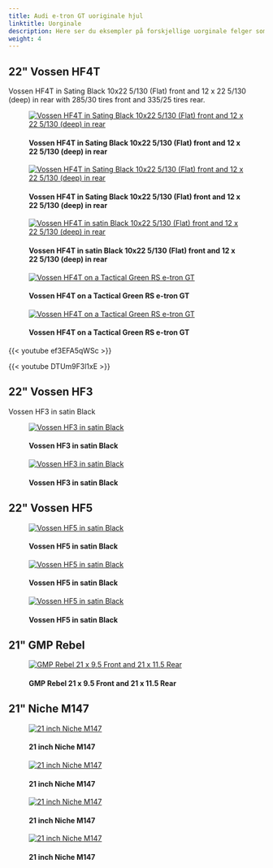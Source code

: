 ```yaml
---
title: Audi e-tron GT uoriginale hjul
linktitle: Uorginale
description: Here ser du eksempler på forskjellige uorginale felger som eiere har montert
weight: 4
---
```

<!-- markdownlint-disable MD033 -->

## 22" Vossen HF4T

Vossen HF4T in Sating Black 10x22 5/130 (Flat) front and 12 x 22 5/130 (deep) in rear with 285/30 tires front and 335/25 tires rear.


<figure>
    <a href="https://media.electrichasgoneaudi.net/multimedia/models/e-tron-gt/exterior/wheels/aftermarket/vossen_hf4t_1.jpg">
        <img src="https://media.electrichasgoneaudi.net/multimedia/models/e-tron-gt/exterior/wheels/aftermarket/vossen_hf4t_1s.jpg" class="img-fluid" alt="Vossen HF4T in Sating Black 10x22 5/130 (Flat) front and 12 x 22 5/130 (deep) in rear" title="Vossen HF4T in Sating Black 10x22 5/130 (Flat) front and 12 x 22 5/130 (deep) in rear">
    </a>
    <figcaption><h4>Vossen HF4T in Sating Black 10x22 5/130 (Flat) front and 12 x 22 5/130 (deep) in rear</h4></figcaption>
</figure>

<figure>
    <a href="https://media.electrichasgoneaudi.net/multimedia/models/e-tron-gt/exterior/wheels/aftermarket/vossen_hf4t_2.jpg">
        <img src="https://media.electrichasgoneaudi.net/multimedia/models/e-tron-gt/exterior/wheels/aftermarket/vossen_hf4t_2s.jpg" class="img-fluid" alt="Vossen HF4T in Sating Black 10x22 5/130 (Flat) front and 12 x 22 5/130 (deep) in rear" title="Vossen HF4T in Sating Black 10x22 5/130 (Flat) front and 12 x 22 5/130 (deep) in rear">
    </a>
    <figcaption><h4>Vossen HF4T in Sating Black 10x22 5/130 (Flat) front and 12 x 22 5/130 (deep) in rear</h4></figcaption>
</figure>

<figure>
    <a href="https://media.electrichasgoneaudi.net/multimedia/models/e-tron-gt/exterior/wheels/aftermarket/vossen_hf4t_3.jpg">
        <img src="https://media.electrichasgoneaudi.net/multimedia/models/e-tron-gt/exterior/wheels/aftermarket/vossen_hf4t_3s.jpg" class="img-fluid" alt="Vossen HF4T in satin Black 10x22 5/130 (Flat) front and 12 x 22 5/130 (deep) in rear" title="Vossen HF4T in satin Black 10x22 5/130 (Flat) front and 12 x 22 5/130 (deep) in rear">
    </a>
    <figcaption><h4>Vossen HF4T in satin Black 10x22 5/130 (Flat) front and 12 x 22 5/130 (deep) in rear</h4></figcaption>
</figure>

<figure>
    <a href="https://media.electrichasgoneaudi.net/multimedia/models/e-tron-gt/exterior/wheels/aftermarket/vossen_hf4t_4.jpg">
        <img src="https://media.electrichasgoneaudi.net/multimedia/models/e-tron-gt/exterior/wheels/aftermarket/vossen_hf4t_4s.jpg" class="img-fluid" alt="Vossen HF4T on a Tactical Green RS e-tron GT" title="Vossen HF4T on a Tactical Green RS e-tron GT">
    </a>
    <figcaption><h4>Vossen HF4T on a Tactical Green RS e-tron GT</h4></figcaption>
</figure>

<figure>
    <a href="https://media.electrichasgoneaudi.net/multimedia/models/e-tron-gt/exterior/wheels/aftermarket/vossen_hf4t_5.jpg">
        <img src="https://media.electrichasgoneaudi.net/multimedia/models/e-tron-gt/exterior/wheels/aftermarket/vossen_hf4t_5s.jpg" class="img-fluid" alt="Vossen HF4T on a Tactical Green RS e-tron GT" title="Vossen HF4T on a Tactical Green RS e-tron GT">
    </a>
    <figcaption><h4>Vossen HF4T on a Tactical Green RS e-tron GT</h4></figcaption>
</figure>

{{< youtube ef3EFA5qWSc >}}

{{< youtube DTUm9F3l1xE >}}

## 22" Vossen HF3

Vossen HF3 in satin Black 

<figure>
    <a href="https://media.electrichasgoneaudi.net/multimedia/models/e-tron-gt/exterior/wheels/aftermarket/vossen_hf3_5.jpg">
        <img src="https://media.electrichasgoneaudi.net/multimedia/models/e-tron-gt/exterior/wheels/aftermarket/vossen_hf3_5s.jpg" class="img-fluid" alt="Vossen HF3 in satin Black" title="Vossen HF3 in satin Black">
    </a>
    <figcaption><h4>Vossen HF3 in satin Black</h4></figcaption>
</figure>

<figure>
    <a href="https://media.electrichasgoneaudi.net/multimedia/models/e-tron-gt/exterior/wheels/aftermarket/vossen_hf3_6.jpg">
        <img src="https://media.electrichasgoneaudi.net/multimedia/models/e-tron-gt/exterior/wheels/aftermarket/vossen_hf3_6s.jpg" class="img-fluid" alt="Vossen HF3 in satin Black" title="Vossen HF3 in satin Black">
    </a>
    <figcaption><h4>Vossen HF3 in satin Black</h4></figcaption>
</figure>

## 22" Vossen HF5 

<figure>
    <a href="https://media.electrichasgoneaudi.net/multimedia/models/e-tron-gt/exterior/wheels/aftermarket/vossen_hf5_1.jpg">
        <img src="https://media.electrichasgoneaudi.net/multimedia/models/e-tron-gt/exterior/wheels/aftermarket/vossen_hf5_1s.jpg" class="img-fluid" alt="Vossen HF5 in satin Black" title="Vossen HF5 in satin Black">
    </a>
    <figcaption><h4>Vossen HF5 in satin Black</h4></figcaption>
</figure>

<figure>
    <a href="https://media.electrichasgoneaudi.net/multimedia/models/e-tron-gt/exterior/wheels/aftermarket/vossen_hf5_2.jpg">
        <img src="https://media.electrichasgoneaudi.net/multimedia/models/e-tron-gt/exterior/wheels/aftermarket/vossen_hf5_2s.jpg" class="img-fluid" alt="Vossen HF5 in satin Black" title="Vossen HF5 in satin Black">
    </a>
    <figcaption><h4>Vossen HF5 in satin Black</h4></figcaption>
</figure>

<figure>
    <a href="https://media.electrichasgoneaudi.net/multimedia/models/e-tron-gt/exterior/wheels/aftermarket/vossen_hf5_3.jpg">
        <img src="https://media.electrichasgoneaudi.net/multimedia/models/e-tron-gt/exterior/wheels/aftermarket/vossen_hf5_3s.jpg" class="img-fluid" alt="Vossen HF5 in satin Black" title="Vossen HF5 in satin Black">
    </a>
    <figcaption><h4>Vossen HF5 in satin Black</h4></figcaption>
</figure>


## 21" GMP Rebel

<figure>
    <a href="https://media.electrichasgoneaudi.net/multimedia/models/e-tron-gt/exterior/wheels/aftermarket/gmp_rebel_1.jpg">
        <img src="https://media.electrichasgoneaudi.net/multimedia/models/e-tron-gt/exterior/wheels/aftermarket/gmp_rebel_1s.jpg" class="img-fluid" alt="GMP Rebel 21 x 9.5 Front and 21 x 11.5 Rear" title="GMP Rebel 21 x 9.5 Front and 21 x 11.5 Rear">
    </a>
    <figcaption><h4>GMP Rebel 21 x 9.5 Front and 21 x 11.5 Rear</h4></figcaption>
</figure>



## 21" Niche M147

<figure>
    <a href="https://media.electrichasgoneaudi.net/multimedia/models/e-tron-gt/exterior/wheels/aftermarket/niche_1.jpg">
        <img src="https://media.electrichasgoneaudi.net/multimedia/models/e-tron-gt/exterior/wheels/aftermarket/niche_1s.jpg" class="img-fluid" alt="21 inch Niche M147" title="21 inch Niche M147">
    </a>
    <figcaption><h4>21 inch Niche M147</h4></figcaption>
</figure>


<figure>
    <a href="https://media.electrichasgoneaudi.net/multimedia/models/e-tron-gt/exterior/wheels/aftermarket/niche_.jpg">
        <img src="https://media.electrichasgoneaudi.net/multimedia/models/e-tron-gt/exterior/wheels/aftermarket/niche_2s.jpg" class="img-fluid" alt="21 inch Niche M147" title="21 inch Niche M147">
    </a>
    <figcaption><h4>21 inch Niche M147</h4></figcaption>
</figure>


<figure>
    <a href="https://media.electrichasgoneaudi.net/multimedia/models/e-tron-gt/exterior/wheels/aftermarket/niche_3.jpg">
        <img src="https://media.electrichasgoneaudi.net/multimedia/models/e-tron-gt/exterior/wheels/aftermarket/niche_3s.jpg" class="img-fluid" alt="21 inch Niche M147" title="21 inch Niche M147">
    </a>
    <figcaption><h4>21 inch Niche M147</h4></figcaption>
</figure>


<figure>
    <a href="https://media.electrichasgoneaudi.net/multimedia/models/e-tron-gt/exterior/wheels/aftermarket/niche_4.jpg">
        <img src="https://media.electrichasgoneaudi.net/multimedia/models/e-tron-gt/exterior/wheels/aftermarket/niche_4s.jpg" class="img-fluid" alt="21 inch Niche M147" title="21 inch Niche M147">
    </a>
    <figcaption><h4>21 inch Niche M147</h4></figcaption>
</figure>